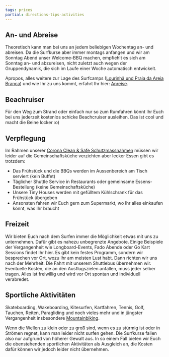 ```yaml
---
tags: prices
partial: directions-tips-activities
---
```


## An- und Abreise

Theoretisch kann man bei uns an jedem beliebigen Wochentag an- und abreisen. Da die Surfkurse aber immer montags anfangen und wir am Sonntag Abend unser Welcome-BBQ machen, empfiehlt es sich am Sonntag an- und abzureisen, nicht zuletzt auch wegen der Gruppendynamik, die sich im Laufe einer Woche automatisch entwickelt.

Apropos, alles weitere zur Lage des Surfcamps ([Lourinhã und Praia da Areia Branca]({{links.de.surroundings.path}})) und wie Ihr zu uns kommt, erfahrt Ihr hier: [Anreise]({{links.de.travelDirections.path}}).

## Beachruiser

Für den Weg zum Strand oder einfach nur so zum Rumfahren könnt Ihr Euch bei uns jederzeit kostenlos schicke Beachcruiser ausleihen. Das ist cool und macht die Beine locker :o)

## Verpflegung

Im Rahmen unserer [Corona Clean & Safe Schutzmassnahmen](https://www.portugal-wellenreiten.de/re-opening-des-da-silva-surfcamp/) müssen wir leider auf die Gemeinschaftsküche verzichten aber lecker Essen gibt es trotzdem:
* Das Frühstück und die BBQs  werden im Aussenbereich am Tisch serviert (kein Buffet)
* Täglicher Shuttle Service in Restaurants oder gemeinsame Essens-Bestellung (keine Gemeinschaftsküche)
* Unsere Tiny Houses werden mit gefülltem Kühlschrank für das Frühstück übergeben
* Ansonsten fahren wir Euch gern zum Supermarkt, wo Ihr alles einkaufen könnt, was Ihr braucht

## Freizeit

Wir bieten Euch nach dem Surfen immer die Möglichkeit etwas mit uns zu unternehmen. Dafür gibt es nahezu unbegrenzte Angebote. Einige Beispiele der Vergangenheit wie Longboard-Events, Fado Abende oder Go Kart Sessions findet Ihr hier.
Es gibt kein festes Programm, sondern wir besprechen vor Ort, wozu Ihr am meisten Lust habt. Dann richten wir uns nach der Mehrheit. Die Fahrt mit unserem Shuttlebus übernehmen wir. Eventuelle Kosten, die an den Ausflugszielen anfallen, muss jeder selber tragen. Alles ist freiwillig und wird vor Ort spontan und individuell verabredet.

## Sportliche Aktivitäten

Skateboarding, Wakeboarding, Kitesurfen, Kartfahren, Tennis, Golf, Tauchen, Reiten, Paragliding und noch vieles mehr und in jüngster Vergangenheit insbesondere [Mountainbiking]({{links.de.mountainBike.path}}).

Wenn die Wellen zu klein oder zu groß sind, wenn es zu stürmig ist oder in Strömen regnet, kann man leider nicht surfen gehen. Die Surfkurse fallen also nur aufgrund von höherer Gewalt aus. In so einem Fall bieten wir Euch die obenstehenden sportlichen Aktivitäten als Ausgleich an, die Kosten dafür können wir jedoch leider nicht übernehmen.

